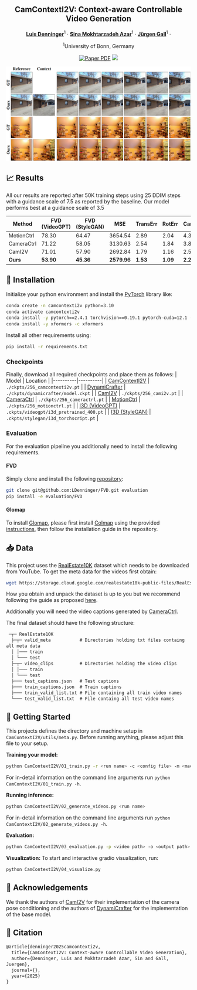 <div align="center">
<h2>CamContextI2V: Context-aware Controllable Video Generation</h2>

[**Luis Denninger**](https://scholar.google.com/citations?user=1UK2mMsAAAAJ&hl=en)<sup>1</sup> · [**Sina Mokhtarzadeh Azar**](https://scholar.google.com/citations?user=kojTGo8AAAAJ&hl=en)<sup>1</sup> · [**Jürgen Gall**](https://pages.iai.uni-bonn.de/gall_juergen/)<sup>1</sup> · 

<sup>1</sup>University of Bonn, Germany


<a href=""><img src='https://img.shields.io/badge/arXiv-CamContextI2V-red' alt='Paper PDF'></a>
<a href='https://huggingface.co/LDenninger/CamContextI2V/tree/main'><img src='https://img.shields.io/badge/%F0%9F%A4%97%20Hugging%20Face-Checkpoints-yellow'></a>
</div>

![](./misc/results.png)

## 📈 Results
All our results are reported after 50K training steps using 25 DDIM steps with a guidance scale of 7.5 as reported by the baseline.
Our model performs best at a guidance scale of 3.5

| Method      | FVD (VideoGPT) | FVD (StyleGAN) | MSE     | TransErr | RotErr | CamMC  |
|-------------|----------------|----------------|---------|----------|--------|--------|
| MotionCtrl  | 78.30          | 64.47          | 3654.54 | 2.89     | 2.04   | 4.34   |
| CameraCtrl  | 71.22          | 58.05          | 3130.63 | 2.54     | 1.84   | 3.85   |
| CamI2V      | 71.01          | 57.90          | 2692.84 | 1.79     | 1.16   | 2.58   |
| **Ours**    | **53.90**      | **45.36**      | **2579.96** | **1.53** | **1.09** | **2.29** |


## 🔧 Installation
Initialize your python environment and install the [PyTorch](https://pytorch.org/) library like:
```bash
conda create -n camcontexti2v python=3.10
conda activate camcontexti2v
conda install -y pytorch==2.4.1 torchvision==0.19.1 pytorch-cuda=12.1 -c pytorch -c nvidia
conda install -y xformers -c xformers
```
Install all other requirements using:
```bash
pip install -r requirements.txt
```
### Checkpoints
Finally, download all required checkpoints and place them as follows:
| Model | Location |
|----------|----------|
| [CamContextI2V]()  | `./ckpts/256_camcontexti2v.pt`  |
| [DynamiCrafter](https://huggingface.co/Doubiiu/DynamiCrafter/blob/main/model.ckpt)  | `./ckpts/dynamicrafter/model.ckpt`  |
| [CamI2V](https://huggingface.co/MuteApo/CamI2V/blob/main/256_cami2v.pt)  | `./ckpts/256_cami2v.pt`  |
| [CameraCtrl](https://huggingface.co/MuteApo/CamI2V/blob/main/256_cameractrl.pt)  | `./ckpts/256_cameractrl.pt`  |
| [MotionCtrl](https://huggingface.co/MuteApo/CamI2V/blob/main/256_cameractrl.pt)  | `./ckpts/256_motionctrl.pt`  |
| [I3D (VideoGPT)](https://huggingface.co/spaces/LanguageBind/Open-Sora-Plan-v1.0.0/blob/810fa8c4bdb3a4c8eec9bd57375c29bde6fb46de/opensora/eval/fvd/videogpt/i3d_pretrained_400.pt)  | `.ckpts/videogpt/i3d_pretrained_400.pt`  |
| [I3D (StyleGAN)](https://huggingface.co/spaces/LanguageBind/Open-Sora-Plan-v1.0.0/blob/171d4cc747dc4d6b19f2f83584a1d6549e3ff7f0/opensora/eval/fvd/styleganv/i3d_torchscript.pt)  | `.ckpts/stylegan/i3d_torchscript.pt`  |


### Evaluation
For the evaluation pipeline you additionally need to install the following requirements.

#### FVD
Simply clone and install the following [repository](https://github.com/LDenninger/FVD):
```bash
git clone git@github.com:LDenninger/FVD.git evaluation
pip install -e evaluation/FVD
```

#### Glomap
To install [Glomap](https://github.com/colmap/glomap), please first install [Colmap](https://github.com/colmap/colmap) using the provided [instructions](https://colmap.github.io/install.html#build-from-source), then follow the installation guide in the repository.

## 📥 Data
This project uses the [RealEstate10K](https://google.github.io/realestate10k/) dataset which needs to be downloaded from YouTube. To get the meta data for the videos first obtain:
```bash
wget https://storage.cloud.google.com/realestate10k-public-files/RealEstate10K.tar.gz
```
How you obtain and unpack the dataset is up to you but we recommend following the guide as proposed [here](https://github.com/ZGCTroy/CamI2V/tree/main/datasets).

Additionally you will need the video captions generated by [CameraCtrl](https://github.com/hehao13/CameraCtrl#dataset).

The final dataset should have the following structure:
```
 ─┬─ RealEstate10K
  ├─┬─ valid_meta           # Directories holding txt files containg all meta data
  │ │─── train
  │ └─── test
  ├─┬─ video_clips          # Directories holding the video clips
  │ │─── train
  │ └─── test
  ├─── test_captions.json   # Test captions
  ├─── train_captions.json  # Train captions
  ├─── train_valid_list.txt # File containing all train video names
  └─── test_valid_list.txt  # File containg all test video names
```


## 🚀 Getting Started
This projects defines the directory and machine setup in `CamContextI2V/utils/meta.py`.
Before running anything, please adjust this file to your setup.

**Training your model:**
```bash
python CamContextI2V/01_train.py -r <run name> -c <config file> -m <machine to run on>
```
For in-detail information on the command line arguments run `python CamContextI2V/01_train.py -h`.


**Running inference:**
```bash
python CamContextI2V/02_generate_videos.py <run name>
```
For in-detail information on the command line arguments run `python CamContextI2V/02_generate_videos.py -h`.

**Evaluation:**
```bash
python CamContextI2V/03_evaluation.py -p <video path> -o <output path> --max-videos-in-mem <Images in RAM> [--fvd/--extended/--glomap]
```

**Visualization:**
To start and interactive gradio visualization, run:
```bash
python CamContextI2V/04_visualize.py
```

## 🙏 Acknowledgements
We thank the authors of [CamI2V](https://github.com/ZGCTroy/CamI2V) for their implementation of the camera pose conditioning and the authors of [DynamiCrafter](https://github.com/Doubiiu/DynamiCrafter) for the implementation of the base model.

## 📄 Citation
```
@article{denninger2025camcontexti2v,
  title={CamContextI2V: Context-aware Controllable Video Generation},
  author={Denninger, Luis and Mokhtarzadeh Azar, Sin and Gall, Juergen},
  journal={},
  year={2025}
}
```